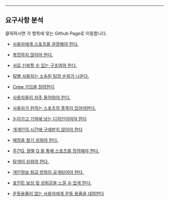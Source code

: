****
## 요구사항 분석

클릭하시면 각 항목에 맞는 Github Page로 이동합니다.

-  [사용자에게 스포츠를 권장해야 한다.](https://github.com/dhslrl321/Team_EU_PTP/blob/master/PTP_Documents/%EC%84%A4%EA%B3%84/%EC%9A%94%EA%B5%AC%EC%82%AC%ED%95%AD_%EB%B6%84%EC%84%9D/%EC%9A%94%EA%B5%AC%EC%82%AC%ED%95%AD1_%EC%82%AC%EC%9A%A9%EC%9E%90%EC%97%90%EA%B2%8C_%EC%8A%A4%ED%8F%AC%EC%B8%A0%EB%A5%BC%EA%B6%8C%EC%9E%A5%ED%95%9C%EB%8B%A4.md)

-  [복잡하지 않아야 한다.](https://github.com/dhslrl321/Team_EU_PTP/blob/master/PTP_Documents/%EC%84%A4%EA%B3%84/%EC%9A%94%EA%B5%AC%EC%82%AC%ED%95%AD_%EB%B6%84%EC%84%9D/%EC%9A%94%EA%B5%AC%EC%82%AC%ED%95%AD2_%EB%B3%B5%EC%9E%A1%ED%95%98%EC%A7%80_%EC%95%8A%EC%95%84%EC%95%BC%ED%95%9C%EB%8B%A4.md)

-  [서로 신뢰할 수 있는 구조여야 한다.](https://github.com/dhslrl321/Team_EU_PTP/blob/master/PTP_Documents/%EC%84%A4%EA%B3%84/%EC%9A%94%EA%B5%AC%EC%82%AC%ED%95%AD_%EB%B6%84%EC%84%9D/%EC%9A%94%EA%B5%AC%EC%82%AC%ED%95%AD3_%EC%84%9C%EB%A1%9C_%EC%8B%A0%EB%A2%B0%ED%95%A0%EC%88%98%EC%9E%88%EB%8A%94_%EA%B5%AC%EC%A1%B0%EC%97%AC%EC%95%BC%ED%95%9C%EB%8B%A4.md)

-  [팀별 사용자는 소속된 팀의 순위가 나온다.](https://github.com/dhslrl321/Team_EU_PTP/blob/master/PTP_Documents/%EC%84%A4%EA%B3%84/%EC%9A%94%EA%B5%AC%EC%82%AC%ED%95%AD_%EB%B6%84%EC%84%9D/%EC%9A%94%EA%B5%AC%EC%82%AC%ED%95%AD4_%ED%8C%80%EB%B3%84%EC%82%AC%EC%9A%A9%EC%9E%90%EB%8A%94_%EC%86%8C%EC%86%8D%EB%90%9C%ED%8C%80%EC%9D%98_%EC%88%9C%EC%9C%84%EA%B0%80_%EB%82%98%EC%98%A8%EB%8B%A4.md)

-  [Crew 가입을 장려한다](https://github.com/dhslrl321/Team_EU_PTP/blob/master/PTP_Documents/%EC%84%A4%EA%B3%84/%EC%9A%94%EA%B5%AC%EC%82%AC%ED%95%AD_%EB%B6%84%EC%84%9D/%EC%9A%94%EA%B5%AC%EC%82%AC%ED%95%AD5_%ED%81%AC%EB%A3%A8%EA%B0%80%EC%9E%85%EC%9D%84_%EC%9E%A5%EB%A0%A4%ED%95%B4%EC%95%BC%ED%95%9C%EB%8B%A4.md)

-  [사용자들이 자주 들어와야 한다.](https://github.com/dhslrl321/Team_EU_PTP/blob/master/PTP_Documents/%EC%84%A4%EA%B3%84/%EC%9A%94%EA%B5%AC%EC%82%AC%ED%95%AD_%EB%B6%84%EC%84%9D/%EC%9A%94%EA%B5%AC%EC%82%AC%ED%95%AD6_%EC%82%AC%EC%9A%A9%EC%9E%90%EB%93%A4%EC%9D%B4_%EC%9E%90%EC%A3%BC_%EB%93%A4%EC%96%B4%EC%99%80%EC%95%BC%ED%95%9C%EB%8B%A4.md)

-  [사용자가 원하는 스포츠의 종목이 있어야한다.](https://github.com/dhslrl321/Team_EU_PTP/blob/master/PTP_Documents/%EC%84%A4%EA%B3%84/%EC%9A%94%EA%B5%AC%EC%82%AC%ED%95%AD_%EB%B6%84%EC%84%9D/%EC%9A%94%EA%B5%AC%EC%82%AC%ED%95%AD7_%EC%82%AC%EC%9A%A9%EC%9E%90%EA%B0%80_%EC%9B%90%ED%95%98%EB%8A%94_%EC%8A%A4%ED%8F%AC%EC%B8%A0%EC%A2%85%EB%AA%A9%EC%9D%B4_%EC%9E%88%EC%96%B4%EC%95%BC%ED%95%9C%EB%8B%A4.md)

-  [눈이가고 기억에 남는 디자인이어야 한다](https://github.com/dhslrl321/Team_EU_PTP/blob/master/PTP_Documents/%EC%84%A4%EA%B3%84/%EC%9A%94%EA%B5%AC%EC%82%AC%ED%95%AD_%EB%B6%84%EC%84%9D/%EC%9A%94%EA%B5%AC%EC%82%AC%ED%95%AD8_%EB%94%94%EC%9E%90%EC%9D%B8%EC%9D%B4_%EB%88%88%EC%97%90%EA%B0%80%EA%B3%A0_%EA%B8%B0%EC%96%B5%EC%97%90_%EB%82%A8%EB%8A%94%EB%8B%A4.md)

-  [개개인의 시간에 구애받지 않아야 한다](https://github.com/dhslrl321/Team_EU_PTP/blob/master/PTP_Documents/%EC%84%A4%EA%B3%84/%EC%9A%94%EA%B5%AC%EC%82%AC%ED%95%AD_%EB%B6%84%EC%84%9D/%EC%9A%94%EA%B5%AC%EC%82%AC%ED%95%AD9_%EA%B0%9C%EA%B0%9C%EC%9D%B8%EC%9D%98%20%EC%8B%9C%EA%B0%84%EC%97%90_%EA%B5%AC%EC%95%A0%EB%B0%9B%EC%A7%80%EC%95%8A%EA%B2%8C%ED%95%9C%EB%8B%A4.md)

-  [매칭을 찾기 쉬워야 한다.](https://github.com/dhslrl321/Team_EU_PTP/blob/master/PTP_Documents/%EC%84%A4%EA%B3%84/%EC%9A%94%EA%B5%AC%EC%82%AC%ED%95%AD_%EB%B6%84%EC%84%9D/%EC%9A%94%EA%B5%AC%EC%82%AC%ED%95%AD10_%EB%A7%A4%EC%B9%AD%EC%9D%84_%EC%B0%BE%EA%B8%B0_%EC%89%AC%EC%9B%8C%EC%95%BC%ED%95%9C%EB%8B%A4%2B%EC%86%90%EC%89%AC%EC%9A%B4_%EC%82%AC%EC%9A%A9.md)

-  [주간Q, 월별 Q 를 통해 스포츠를 장려해야 한다.](https://github.com/dhslrl321/Team_EU_PTP/blob/master/PTP_Documents/%EC%84%A4%EA%B3%84/%EC%9A%94%EA%B5%AC%EC%82%AC%ED%95%AD_%EB%B6%84%EC%84%9D/%EC%9A%94%EA%B5%AC%EC%82%AC%ED%95%AD11_%EC%A3%BC%EA%B0%84_%EC%9B%94%EA%B4%80_%ED%80%98%EC%8A%A4%ED%8A%B8%EB%A5%BC_%ED%86%B5%ED%95%B4_%EC%8A%A4%ED%8F%AC%EC%B8%A0%ED%99%9C%EB%8F%99%EC%9D%84_%ED%95%9C%EB%8B%A4.md)

-  [탐색이 쉬워야 한다.](https://github.com/dhslrl321/Team_EU_PTP/blob/master/PTP_Documents/%EC%84%A4%EA%B3%84/%EC%9A%94%EA%B5%AC%EC%82%AC%ED%95%AD_%EB%B6%84%EC%84%9D/%EC%9A%94%EA%B5%AC%EC%82%AC%ED%95%AD12_%ED%83%90%EC%83%89%EC%9D%B4_%EC%89%AC%EC%9B%8C%EC%95%BC%ED%95%9C%EB%8B%A4.md)

-  [개인정보 취급 방침이 공개되어야 한다.](https://github.com/dhslrl321/Team_EU_PTP/blob/master/PTP_Documents/%EC%84%A4%EA%B3%84/%EC%9A%94%EA%B5%AC%EC%82%AC%ED%95%AD_%EB%B6%84%EC%84%9D/%EC%9A%94%EA%B5%AC%EC%82%AC%ED%95%AD13_%EA%B0%9C%EC%9D%B8%EC%A0%95%EB%B3%B4%EC%B7%A8%EA%B8%89_%EB%B0%A9%EC%B9%A8%EA%B3%B5%EA%B0%9C.md)

-  [포인트 보상 및 성취감을 느낄 수 있게 한다.](https://github.com/dhslrl321/Team_EU_PTP/blob/master/PTP_Documents/%EC%84%A4%EA%B3%84/%EC%9A%94%EA%B5%AC%EC%82%AC%ED%95%AD_%EB%B6%84%EC%84%9D/%EC%9A%94%EA%B5%AC%EC%82%AC%ED%95%AD14_%ED%8F%AC%EC%9D%B8%ED%8A%B8_%EB%B3%B4%EC%83%81_%EB%B0%8F_%EC%84%B1%EC%B7%A8.md)

-  [운동용품이 없는 사용자에게 운동 용품을 대여한다]()